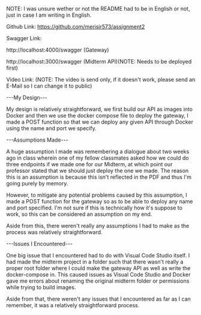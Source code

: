 NOTE: I was unsure wether or not the README had to be in English or not, just in case I am writing in English.

Github Link:
https://github.com/merisir573/assignment2

Swagger Link:

http://localhost:4000/swagger (Gateway)

http://localhost:3000/swagger (Midterm API)(NOTE: Needs to be deployed first)

Video Link:
 (NOTE: The video is send only, if it doesn't work, please send an E-Mail so I can change it to public)

---My Design---

My design is relatively straightforward, we first build our API as images into Docker and then we use the docker compose file to deploy the gateway, I made a POST function so that we can deploy any given API through Docker using the name and port we specify.

---Assumptions Made---

A huge assumption I made was remembering a dialogue about two weeks ago in class wherein one of my fellow classmates asked how we could do three endpoints if we made one for our Midterm, at which point our professor stated that we should just deploy the one we made. The reason this is an assumption is because this isn't reflected in the PDF and thus I'm going purely by memory.

However, to mitigate any potential problems caused by this assumption, I made a POST function for the gateway so as to be able to deploy any name and port specified. I'm not sure if this is technically how it's suppose to work, so this can be considered an assumption on my end.

Aside from this, there weren't really any assumptions I had to make as the process was relatively straightforward.

---Issues I Encountered---

One big issue that I encountered had to do with Visual Code Studio itself. I had made the midterm project in a folder such that there wasn't really a proper root folder where I could make the gateway API as well as write the docker-compose in. This caused issues as Visual Code Studio and Docker gave me errors about renaming the original midterm folder or permissions while trying to build images.

Aside from that, there weren't any issues that I encountered as far as I can remember, it was a relatively straightforward process.
